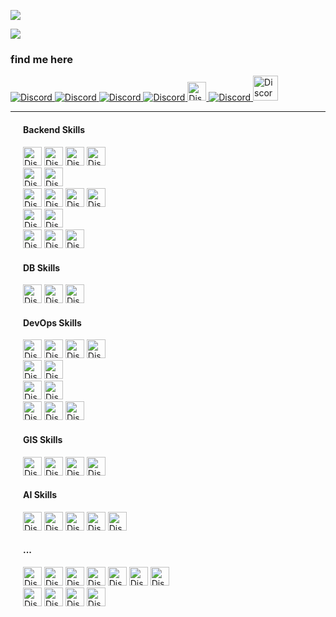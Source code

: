 ![](https://komarev.com/ghpvc/?username=behzad-azadi2693)
<p>
    <img src='https://github-readme-stats.vercel.app/api?username=behzad-azadi2693&show_icons=true&theme=gotham'>
</p>
<h3>find me here</h3>
<div>
    <div class="row">
        <a href='mailto:behzad.azadi2693@gmail.com'>
            <img alt="Discord" src="https://img.shields.io/badge/GMAIL-ab373c.svg?style=for-the-badge&logo=gmail&logoColor=orange">
        </a>
        <a href='https://telegram.me/behzad_azadi'>
            <img alt="Discord" src="https://img.shields.io/badge/TELEGRAM-dcf3dc.svg?style=for-the-badge&logo=telegram&logoColor=blue">
        </a>
        <a href='https://telegram.me/code_crafters'>
            <img alt="Discord" src="https://img.shields.io/badge/TELEGRAM Channel-dcf3dc.svg?style=for-the-badge&logo=telegram&logoColor=blue">
        </a>
        <a href="https://codecrafters.ir"> 
            <img alt="Discord" src="https://img.shields.io/badge/Website-305e8c.svg?style=for-the-badge&logo=resume&logoColor=green">
        </a>
        <a href='https://github.com/behzad-azadi'>
            <img style="height:30px;" alt="Discord" src="https://img.shields.io/badge/Another account-030903.svg?style=plasic&logo=GitHub">
        </a>
        <a href='https://wa.me/+989032627632'>
            <img alt="Discord" src="https://img.shields.io/badge/WHATSAPP-3cab37.svg?style=for-the-badge&logo=whatsapp&logoColor=orange">
        </a>
        <a href="https://github.com/behzad-azadi2693/behzad-azadi2693/blob/main/img/behzad%20azadi.pdf"> 
            <img  style="height:40px;" alt="Discord" src="https://img.shields.io/badge/my resume-305e8c.svg?style=for-the-badge&logo=resume&logoColor=green">
        </a>
    </div>
</div>

<hr>
<div>
    <div style="margin: 20px;">
    <h4>Backend Skills</h4>
        <img style="height:30px;" alt="Discord" src="https://img.shields.io/badge/Python-030903.svg?style=flat&logo=python&logoColor=yellow">
        <img style="height:30px;" alt="Discord" src="https://img.shields.io/badge/Django-030903.svg?style=flat&logo=django&logoColor=green">
        <img style="height:30px;" alt="Discord" src="https://img.shields.io/badge/UnitTest-030903.svg?style=plasic&logo=pytest">
        <img style="height:30px;" alt="Discord" src="https://img.shields.io/badge/SQL-030903.svg?style=flat&logo=SQL&logoColor=blue">
    <br>
        <img style="height:30px;" alt="Discord" src="https://img.shields.io/badge/FastAPI-030903.svg?style=flat&logo=fastapi&logoColor=green">
        <img style="height:30px;" alt="Discord" src="https://img.shields.io/badge/DjangoRestFrameWork-030903.svg?style=flat&logo=django&logoColor=white">
    <br>
        <img style="height:30px;" alt="Discord" src="https://img.shields.io/badge/Celery-030903.svg?style=flat&logo=celery&logoColor=green">
        <img style="height:30px;" alt="Discord" src="https://img.shields.io/badge/Rabbitmq-030903.svg?style=flat&logo=rabbitmq&logoColor=orange">
        <img style="height:30px;" alt="Discord" src="https://img.shields.io/badge/Nginx-030903.svg?style=plasic&logo=nginx&logoColor=green">
        <img style="height:30px;" alt="Discord" src="https://img.shields.io/badge/Uwsgi-030903.svg?style=plasic&logo=Uwsgi&logoColor=green">
    <br>
        <img style="height:30px;" alt="Discord" src="https://img.shields.io/badge/ElasticSearch-030903.svg?style=plasic&logo=elasticsearch&logoColor=white">
        <img style="height:30px;" alt="Discord" src="https://img.shields.io/badge/Haystack-030903.svg?style=plasic&logo=elasticstack&logoColor=olive">
    <br>
        <img style="height:30px;" alt="Discord" src="https://img.shields.io/badge/Git-030903.svg?style=plasic&logo=git">
        <img style="height:30px;" alt="Discord" src="https://img.shields.io/badge/Github-030903.svg?style=plasic&logo=GitHub">
        <img style="height:30px;" alt="Discord" src="https://img.shields.io/badge/Gitlab-030903.svg?style=plasic&logo=GitLab">
    <br>
        <h4>DB Skills</h4>
        <img style="height:30px;" alt="Discord" src="https://img.shields.io/badge/PostgreSQL-030903.svg?style=flat&logo=postgresql&logoColor=blue">
        <img style="height:30px;" alt="Discord" src="https://img.shields.io/badge/MongoDB-030903.svg?style=flat&logo=mongodb&logoColor=green">
        <img style="height:30px;" alt="Discord" src="https://img.shields.io/badge/Redis-030903.svg?style=plasic&logo=redis&logoColor=red">
    <br>
        <h4>DevOps Skills</h4>
        <img style="height:30px;" alt="Discord" src="https://img.shields.io/badge/linux-030903.svg?style=flat&logo=Linux">
        <img style="height:30px;" alt="Discord" src="https://img.shields.io/badge/Bash%20Script-030903?style=for-the-badge&logo=GNU%20Bash&logoColor=white">
        <img style="height:30px;" alt="Discord" src="https://img.shields.io/badge/Docker-030903.svg?style=plasic&logo=docker&logoColor=blue">
        <img style="height:30px;" alt="Discord" src="https://img.shields.io/badge/DockerCompose-030903.svg?style=plasic&logo=docker&logoColor=orange">
    <br>
        <img style="height:30px;" alt="Discord" src="https://img.shields.io/badge/Gitlab-ci-030903.svg?style=plasic&logo=GitLab">
        <img style="height:30px;" alt="Discord" src="https://img.shields.io/badge/ELK-030903.svg?style=plasic&logo=elastic&logoColor=red">
    <br>
        <img style="height:30px;" alt="Discord" src="https://img.shields.io/badge/Kubernetes-030903.svg?style=plasic&logo=Kubernetes&logoColor=aqua">
        <img style="height:30px;" alt="Discord" src="https://img.shields.io/badge/Ansible-030903.svg?style=plasic&logo=Ansible&logoColor=white">
    <br>
        <img style="height:30px;" alt="Discord" src="https://img.shields.io/badge/grafana-030903.svg?style=plasic&logo=grafana&logoColor=orange">
        <img style="height:30px;" alt="Discord" src="https://img.shields.io/badge/loki-030903.svg?style=plasic&logo=grafana&logoColor=orange">
        <img style="height:30px;" alt="Discord" src="https://img.shields.io/badge/influxdb-030903.svg?style=plasic&logo=influxdb&logoColor=blue">
    <br>
        <h4>GIS Skills</h4>
        <img style="height:30px;" alt="Discord" src="https://img.shields.io/badge/GIS-030903.svg?style=plasic&logo=Qgis">
        <img style="height:30px;" alt="Discord" src="https://img.shields.io/badge/OSM-030903.svg?style=plasic&logo=openstreetmap">
        <img style="height:30px;" alt="Discord" src="https://img.shields.io/badge/geodjango-030903.svg?style=plasic&logo=django&logoColor=green">
        <img style="height:30px;" alt="Discord" src="https://img.shields.io/badge/postgis-030903.svg?style=plasic&logo=postgresql&logoColor=green">
    <br>
        <h4>AI Skills</h4>
        <img style="height:30px;" alt="Discord" src="https://img.shields.io/badge/AI-030903.svg?style=plasic&logo=ai&logoColor=green">
        <img style="height:30px;" alt="Discord" src="https://img.shields.io/badge/ML-030903.svg?style=plasic&logo=ai&logoColor=green">
        <img style="height:30px;" alt="Discord" src="https://img.shields.io/badge/DL-030903.svg?style=plasic&logo=ai&logoColor=green">
        <img style="height:30px;" alt="Discord" src="https://img.shields.io/badge/ANNs-030903.svg?style=plasic&logo=ai&logoColor=green">
        <img style="height:30px;" alt="Discord" src="https://img.shields.io/badge/NLP-030903.svg?style=plasic&logo=ai&logoColor=green">
    <br>
        <h4>...</h4>
        <img style="height:30px;" alt="Discord" src="https://img.shields.io/badge/SOA-030903.svg?style=plasic&logo=SOA&logoColor=aqua">
        <img style="height:30px;" alt="Discord" src="https://img.shields.io/badge/Microservices-030903.svg?style=plasic&logo=microservices&logoColor=aqua">
        <img style="height:30px;" alt="Discord" src="https://img.shields.io/badge/SSO-030903.svg?style=plasic&logo=SSO&logoColor=aqua">
        <img style="height:30px;" alt="Discord" src="https://img.shields.io/badge/DDD-030903.svg?style=plasic&logo=DDD&logoColor=aqua">
        <img style="height:30px;" alt="Discord" src="https://img.shields.io/badge/TDD-030903.svg?style=plasic&logo=TDD&logoColor=aqua">
        <img style="height:30px;" alt="Discord" src="https://img.shields.io/badge/Scrum-030903.svg?style=flat&logo=scrum&logoColor=orange">
        <img style="height:30px;" alt="Discord" src="https://img.shields.io/badge/Agile-030903.svg?style=plasic&logo=agile&logoColor=blue">
        <br>
        <img style="height:30px;" alt="Discord" src="https://img.shields.io/badge/vscode-030903.svg?style=plasic&logo=visualstudiocode&logoColor=blue">
        <img style="height:30px;" alt="Discord" src="https://img.shields.io/badge/jupyter-030903.svg?style=plasic&logo=jupyter">
        <img style="height:30px;" alt="Discord" src="https://img.shields.io/badge/LPIC-030903.svg?style=plasic&logo=LPIC">
        <img style="height:30px;" alt="Discord" src="https://img.shields.io/badge/Software Engineer-030903.svg?style=plasic&logo=Software Engineer">
    </div>
</div>














